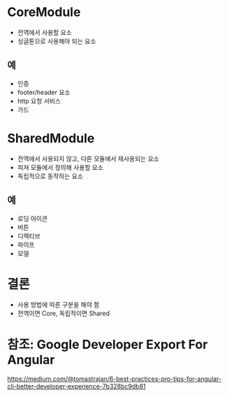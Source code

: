 # CoreModule
- 전역에서 사용할 요소
- 싱글톤으로 사용해야 되는 요소

## 예
- 인증
- footer/header 요소
- http 요청 서비스
- 가드

# SharedModule
- 전역에서 사용되지 않고, 다른 모듈에서 재사용되는 요소
- 피쳐 모듈에서 정의해 사용할 요소
- 독립적으로 동작하는 요소

## 예
- 로딩 아이콘
- 버튼
- 디렉티브
- 파이프
- 모델


# 결론
- 사용 방법에 따른 구분을 해야 함
- 전역이면 Core, 독립적이면 Shared

# 참조: Google Developer Export For Angular
https://medium.com/@tomastrajan/6-best-practices-pro-tips-for-angular-cli-better-developer-experience-7b328bc9db81